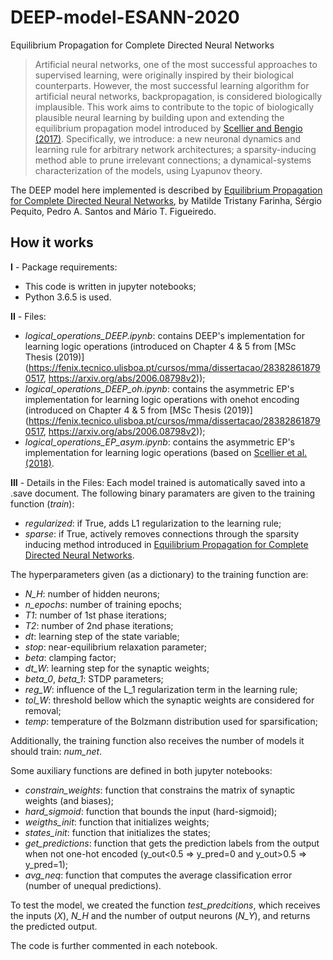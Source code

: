 # DEEP-model-ESANN-2020
Equilibrium Propagation for Complete Directed Neural Networks

> Artificial neural networks, one of the most successful approaches to supervised learning, were originally inspired by their biological counterparts. However, the most successful learning algorithm for artificial neural networks, backpropagation, is considered biologically implausible. This work aims to contribute to the topic of biologically plausible neural learning by building upon and extending the equilibrium propagation model introduced by [Scellier and Bengio (2017)](https://arxiv.org/abs/1602.05179). Specifically, we introduce: a new neuronal dynamics and learning rule for arbitrary network architectures; a sparsity-inducing method able to prune irrelevant connections; a dynamical-systems characterization of the models, using Lyapunov theory.

The DEEP model here implemented is described by [Equilibrium Propagation for Complete Directed Neural Networks](https://fenix.tecnico.ulisboa.pt/cursos/mma/dissertacao/283828618790517), by Matilde Tristany Farinha, Sérgio Pequito, Pedro A. Santos and Mário T. Figueiredo.

## How it works

**I** - Package requirements:
- This code is written in jupyter notebooks;
- Python 3.6.5 is used.

**II** - Files:
- *logical_operations_DEEP.ipynb*: contains DEEP's implementation for learning logic operations (introduced on Chapter 4 & 5 from [MSc Thesis (2019)](https://fenix.tecnico.ulisboa.pt/cursos/mma/dissertacao/283828618790517, https://arxiv.org/abs/2006.08798v2));
- *logical_operations_DEEP_oh.ipynb*: contains the asymmetric EP's implementation for learning logic operations with onehot encoding (introduced on Chapter 4 & 5 from [MSc Thesis (2019)](https://fenix.tecnico.ulisboa.pt/cursos/mma/dissertacao/283828618790517, https://arxiv.org/abs/2006.08798v2));
- *logical_operations_EP_asym.ipynb*: contains the asymmetric EP's implementation for learning logic operations (based on [Scellier et al. (2018)](https://arxiv.org/abs/1808.04873).

**III** - Details in the Files:
Each model trained is automatically saved into a .save document. The following binary paramaters are given to the training function (*train*):
- *regularized*: if True, adds L1 regularization to the learning rule;
- *sparse*: if True, actively removes connections through the sparsity inducing method introduced in [Equilibrium Propagation for Complete Directed Neural Networks](https://fenix.tecnico.ulisboa.pt/cursos/mma/dissertacao/283828618790517).

The hyperparameters given (as a dictionary) to the training function are:
- *N_H*: number of hidden neurons;
- *n_epochs*: number of training epochs;
- *T1*: number of 1st phase iterations;
- *T2*: number of 2nd phase iterations;
- *dt*: learning step of the state variable;
- *stop*: near-equilibrium relaxation parameter;
- *beta*: clamping factor;
- *dt_W*: learning step for the synaptic weights;
- *beta_0*, *beta_1*: STDP parameters;
- *reg_W*: influence of the L_1 regularization term in the learning rule;
- *tol_W*: threshold bellow which the synaptic weights are considered for removal;
- *temp*: temperature of the Bolzmann distribution used for sparsification;

Additionally, the training function also receives the number of models it should train: *num_net*.

Some auxiliary functions are defined in both jupyter notebooks:
- *constrain_weights*: function that constrains the matrix of synaptic weights (and biases);
- *hard_sigmoid*: function that bounds the input (hard-sigmoid);
- *weigths_init*: function that initializes weights;
- *states_init*: function that initializes the states;
- *get_predictions*: function that gets the prediction labels from the output when not one-hot encoded (y_out<0.5 => y_pred=0 and y_out>0.5 => y_pred=1);
- *avg_neq*: function that computes the average classification error (number of unequal predictions).

To test the model, we created the function *test_predcitions*, which receives the inputs (*X*), *N_H* and the number of output neurons (*N_Y*), and returns the predicted output.

The code is further commented in each notebook.
